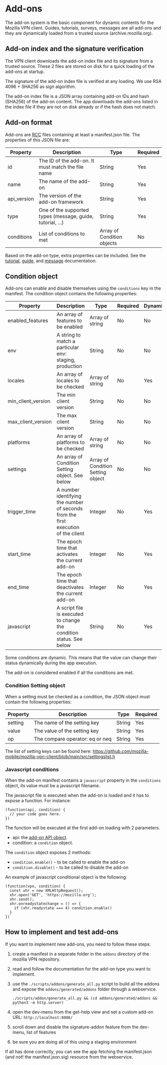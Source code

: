# Add-ons

The add-on system is the basic component for dynamic contents for the Mozilla VPN client.
Guides, tutorials, surveys, messages are all add-ons and they are dynamically loaded from a trusted source (archive.mozilla.org).

## Add-on index and the signature verification

The VPN client downloads the add-on index file and its signature from a trusted
source. These 2 files are stored on disk for a quick loading of the add-ons at startup.

The signature of the add-on index file is verified at any loading. We use RSA
4096 + SHA256 as sign algorithm.

The add-on index file is a JSON array containing add-on IDs and hash (SHA256)
of the add-on content. The app downloads the add-ons listed in the index file
if they are not on disk already or if the hash does not match.

## Add-on format

Add-ons are [RCC](https://doc.qt.io/qt-6/resources.html) files containing at
least a manifest.json file. The properties of this JSON file are:


| Property | Description | Type | Required |
| --- | --- | --- | --- |
| id | The ID of the add-on. It must match the file name | String | Yes |
| name | The name of the add-on | String | Yes |
| api_version | The version of the add-on framework | String | Yes |
| type | One of the supported types (message, guide, tutorial, ...) | String | Yes |
| conditions | List of conditions to met | Array of Condition objects | No |

Based on the add-on type, extra properties can be included. See the [tutorial](https://github.com/mozilla-mobile/mozilla-vpn-client/blob/main/docs/tutorials.md),
[guide](https://github.com/mozilla-mobile/mozilla-vpn-client/blob/main/docs/guides.md), and [message](https://github.com/mozilla-mobile/mozilla-vpn-client/blob/main/docs/message.md) documentation.

## Condition object

Add-ons can enable and disable themselves using the `conditions` key in the manifest. The condition object contains the following properties:

| Property | Description | Type | Required | Dynamic |
| --- | --- | --- | --- | --- |
| enabled_features | An array of features to be enabled | Array of string | No | No |
| env | A string to match a particular env: staging, production | String | No | No |
| locales | An array of locales to be checked | Array of string | No | Yes |
| min_client_version | The min client version | String | No | No |
| max_client_version | The max client version | String | No | No |
| platforms | An array of platforms to be checked | Array of string | No | No |
| settings | An array of Condition Setting object. See below | Array of Condition Setting object | No | No |
| trigger_time | A number identifying the number of seconds from the first execution of the client | Integer |  No | Yes |
| start_time | The epoch time that activates the current add-on | Integer | No | Yes |
| end_time | The epoch time that deactivates the current add-on | Integer | No | Yes |
| javascript | A script file is executed to change the condition status. See below | String | No | Yes | 

Some conditions are dynamic. This means that the value can change their status dynamically during the app execution.

The add-on is considered enabled if all the conditions are met.

### Condition Setting object

When a setting must be checked as a condition, the JSON object must contain the following properties:

| Property | Description | Type | Required |
| --- | --- | --- | --- |
| setting | The name of the setting key | String | Yes |
| value | The value of the setting key | String | Yes |
| op | The compare operator: eq or neq | String | Yes |

The list of setting keys can be found here: https://github.com/mozilla-mobile/mozilla-vpn-client/blob/main/src/settingslist.h

### Javascript conditions

When the add-on manifest contains a `javascript` property in the `conditions` object, its value must be a javascript filename. 

The javascript file is executed when the add-on is loaded and it has to expose a function. For instance:

```
(function(api, condition) {
  // your code goes here.
})
```

The function will be executed at the first add-on loading with 2 parameters.

 * api: the [add-on API object](https://github.com/mozilla-mobile/mozilla-vpn-client/blob/main/docs/add-on-api.md).
 * condition: a `condition` object.

The `condition` object exposes 2 methods:

 * `condition.enable()` - to be called to enable the add-on
 * `condition.disable()` - to be called to disable the add-on

An example of javascript conditional object is the following:

```
(function(vpn, condition) {
  const xhr = new XMLHttpRequest();
  xhr.open('GET', 'https://mozilla.org');
  xhr.send();
  xhr.onreadystatechange = () => {
    if (xhr.readystate === 4) condition.enable()
  }
})
```

## How to implement and test add-ons

If you want to implement new add-ons, you need to follow these steps:

1. create a manifest in a separate folder in the `addons` directory of the mozilla VPN repository.
2. read and follow the documentation for the add-on type you want to implement.
3. use the `./scripts/addons/generate_all.py` script to build all the addons and expose the `addons/generated/addons` folder through a webservice.

      ```
      ./scripts/addon/generate_all.py && (cd addons/generated/addons && python3 -m http.server)
      ```
4. open the dev-menu from the get-help view and set a custom add-on URL: `http://localhost:8000/`
5. scroll down and disable the signature-addon feature from the dev-menu, list of features
6. be sure you are doing all of this using a staging environment

If all has done correctly, you can see the app fetching the manifest.json (and
not! the manifest.json.sig) resource from the webservice.

